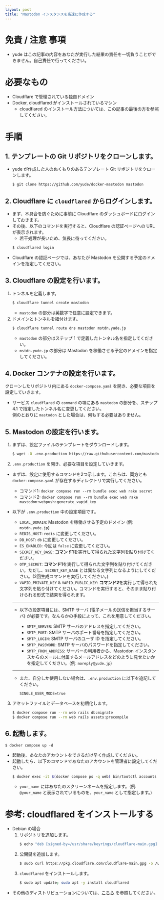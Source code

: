 ```yaml
---
layout: post
title: "Mastodon インスタンスを高速に作成する"
---
```


# 免責 / 注意 事項
* yude はこの記事の内容をあなたが実行した結果の責任を一切負うことができません。自己責任で行ってください。

# 必要なもの
* Cloudflare で管理されている独自ドメイン
* Docker, cloudflared がインストールされているマシン
    * cloudflared のインストール方法については、この記事の最後の方を参照してください。

# 手順
## 1. テンプレートの Git リポジトリをクローンします。
* yude が作成した人のぬくもりのあるテンプレート Git リポジトリをクローンします。
    ```bash
    $ git clone https://github.com/yude/docker-mastodon mastodon
    ```

## 2. Cloudflare に `cloudflared` からログインします。
* まず、不具合を防ぐために事前に Cloudflare のダッシュボードにログインしておきます。
* その後、以下のコマンドを実行すると、Cloudflare の認証ページへの URL が表示されます。
    * 若干処理が長いため、気長に待ってください。
    ```bash
    $ cloudflared login
    ```
* Cloudflare の認証ページでは、あなたが Mastodon を公開する予定のドメインを指定してください。

## 3. Cloudflare の設定を行います。
1. トンネルを定義します。
    ```bash
    $ cloudflare tunnel create mastodon
    ```
    * `mastodon` の部分は英数字で任意に設定できます。
2. ドメインとトンネルを紐付けます。
    ```bash
    $ cloudflare tunnel route dns mastodon mstdn.yude.jp
    ```
    * `mastodon` の部分はステップ 1 で定義したトンネル名を指定してください。
    * `mstdn.yude.jp` の部分は Mastodon を稼働させる予定のドメインを指定してください。 

## 4. Docker コンテナの設定を行います。
クローンしたリポジトリ内にある `docker-compose.yaml` を開き、必要な項目を設定していきます。

* サービス `cloudflared` の `command` の項にある `mastodon` の部分を、ステップ 4.1 で指定したトンネル名に変更してください。\
例のとおりに `mastodon` とした場合は、何もする必要はありません。

## 5. Mastodon の設定を行います。
1. まずは、設定ファイルのテンプレートをダウンロードします。
    ```bash
    $ wget -O .env.production https://raw.githubusercontent.com/mastodon/mastodon/main/.env.production.sample
    ```

2. `.env.production` を開き、必要な項目を設定していきます。
* まずは、設定に使用するコマンドを2つ示します。これらは、両方とも `docker-compose.yaml` が存在するディレクトリで実行してください。
    * コマンド1: `docker compose run --rm bundle exec web rake secret`
    * コマンド2: `docker compose run --rm bundle exec web rake mastodon:webpush:generate_vapid_key`

* 以下が `.env.production` 中の設定項目です。
    * `LOCAL_DOMAIN`: Mastodon を稼働させる予定のドメイン (例: `mstdn.yude.jp`)
    * `REDIS_HOST`: `redis` に変更してください。
    * `DB_HOST`: `db` に変更してください。
    * `ES_ENABLED`: 今回は `false` に変更してください。
    * `SECRET_KEY_BASE`: **コマンド1**を実行して得られた文字列を貼り付けてください。
    * `OTP_SECRET`: **コマンド1**を実行して得られた文字列を貼り付けてください。ただし、`SECRET_KEY_BASE` とは異なる文字列になるようにしてください。(2回生成コマンドを実行してください。)
    * `VAPID_PRIVATE_KEY` & `VAPID_PUBLIC_KEY`: **コマンド2**を実行して得られた文字列を貼り付けてください。コマンドを実行すると、そのまま貼り付けられる形式で結果を得られます。
    <hr>
    
    * 以下の設定項目には、SMTP サーバ (電子メールの送信を担当するサーバ) が必要です。なんらかの手段によって、これを用意してください。
    
        * `SMTP_SERVER`: SMTP サーバのアドレスを指定してください。
        * `SMTP_PORT`: SMTP サーバのポート番号を指定してください。
        * `SMTP_LOGIN`: SMTP サーバのユーザ ID を指定してください。
        * `SMTP_PASSWORD`: SMTP サーバのパスワードを指定してください。
        * `SMTP_FROM_ADDRESS`: サーバーの利用者から、Mastodon インスタンスからのメールに付属するメールアドレスをどのように見せたいかを指定してください。(例: `noreply@yude.jp`)
    
    <hr>
    
    * また、自分しか使用しない場合は、`.env.production` に以下を追記してください。
        ```
        SINGLE_USER_MODE=true
        ```

3. アセットファイルとデータベースを初期化します。
    ```bash
    $ docker compose run --rm web rails db:migrate
    $ docker compose run --rm web rails assets:precompile
    ```

## 6. 起動します。
```
$ docker compose up -d
```
* 起動後、あなたのアカウントをできるだけ早く作成してください。
* 起動したら、以下のコマンドであなたのアカウントを管理者に設定してください。
    ```bash
    $ docker exec -it $(docker compose ps -q web) bin/tootctl accounts modify your_name --role admin
    ```
    * `your_name` にはあなたのスクリーンネームを指定します。(例: `@your_name` と表示されているものを、`your_name` として指定します。)

# 参考: cloudflared をインストールする
* Debian の場合
    1. リポジトリを追加します。
        ```bash
        $ echo "deb [signed-by=/usr/share/keyrings/cloudflare-main.gpg] https://pkg.cloudflare.com/ buster main" | sudo tee /etc/apt/sources.list.d/cloudflare-main.list 
        ```
    2. 公開鍵を追加します。
        ```bash
        $ sudo curl https://pkg.cloudflare.com/cloudflare-main.gpg -o /usr/share/keyrings/cloudflare-main.gpg
        ```
    3. `cloudflared` をインストールします。
        ```bash
        $ sudo apt update; sudo apt -y install cloudflared
        ```
* その他のディストリビューションについては、[こちら](https://pkg.cloudflare.com/) を参照してください。